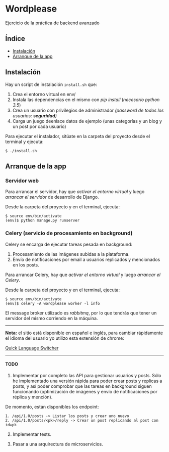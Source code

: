 # Wordplease

Ejercicio de la práctica de backend avanzado

## Índice

* [Instalación](#toc_2)
* [Arranque de la app](#toc_3)

## Instalación

Hay un script de instalación ```install.sh``` que: 

1. Crea el entorno virtual en env/
2. Instala las dependencias en el mismo con *pip install* (*necesario python 3.5*)
3. Crea un usuario con privilegios de administrador *(password de todos los usuarios: **seguridad**)*
4. Carga un juego deenlace datos de ejemplo (unas categorías y un blog y un post por cada usuario)

Para ejecutar el instalador, sitúate en la carpeta del proyecto desde el terminal y ejecuta:

```
$ ./install.sh
```

## Arranque de la app

### Servidor web

Para arrancar el servidor, hay que *activar el entorno virtual* y luego *arrancar el servidor* de desarrollo de Django.

Desde la carpeta del proyecto y en el terminal, ejecuta:

```
$ source env/bin/activate
(env)$ python manage.py runserver
```

### Celery (servicio de procesamiento en background)

Celery se encarga de ejecutar tareas pesada en background:

1. Procesamiento de las imágenes subidas a la plataforma.
2. Envío de notificaciones por email a usuarios replicados y mencionados en los posts.

Para arrancar Celery, hay que *activar el entorno virtual* y luego *arrancar el Celery*.

Desde la carpeta del proyecto y en el terminal, ejecuta:

```
$ source env/bin/activate
(env)$ celery -A wordplease worker -l info
```
El message broker utilizado es *rabbitmq*, por lo que tendrás que tener un servidor del mismo corriendo en la máquina.

***
**Nota:** el sitio está disponible en español e inglés, para cambiar rápidamente el idioma del usuario yo utilizo esta extensión de chrome:

[Quick Language Switcher](https://chrome.google.com/webstore/detail/quick-language-switcher/pmjbhfmaphnpbehdanbjphdcniaelfie?utm_source=chrome-app-launcher-info-dialog)


***
#### TODO ####

1. Implementar por completo las API para gestionar usuarios y posts.
Sólo he implementado una versión rápida para poder crear posts y replicas a posts, y así poder comprobar que las tareas en background siguen funcionando (optimización de imágenes y envío de notificaciones por réplica y mención).

De momento, están disponibles los endpoint:

```
1. /api/1.0/posts -> Listar los posts y crear uno nuevo
2. /api/1.0/posts/<pk>/reply -> Crear un post replicando al post con id=pk
```

2. Implementar tests.

3. Pasar a una arquirectura de microservicios.
